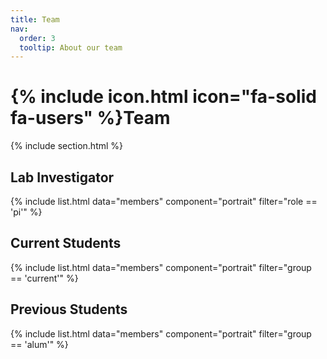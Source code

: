 ```yaml
---
title: Team
nav:
  order: 3
  tooltip: About our team
---
```


# {% include icon.html icon="fa-solid fa-users" %}Team

{% include section.html %}

## Lab Investigator
{% include list.html data="members" component="portrait" filter="role == 'pi'" %}

## Current Students
{% include list.html data="members" component="portrait" filter="group == 'current'" %}

## Previous Students
{% include list.html data="members" component="portrait" filter="group == 'alum'" %}